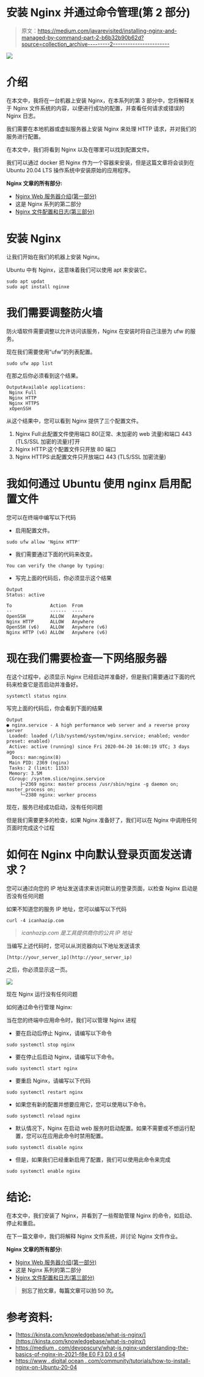 # 安装 Nginx 并通过命令管理(第 2 部分)

> 原文：<https://medium.com/javarevisited/installing-nginx-and-managed-by-command-part-2-b6b32b90b62d?source=collection_archive---------2----------------------->

![](img/f2a8b7908b7fedec6d07c2a65a6c64f4.png)

# 介绍

在本文中，我将在一台机器上安装 Nginx，在本系列的第 3 部分中，您将解释关于 Nginx 文件系统的内容，以便进行成功的配置，并查看任何请求或错误的 Nginx 日志。

我们需要在本地机器或虚拟服务器上安装 Nginx 来处理 HTTP 请求，并对我们的服务进行配置。

在本文中，我们将看到 Nginx 以及在哪里可以找到配置文件。

我们可以通过 docker 把 Nginx 作为一个容器来安装，但是这篇文章将会谈到在 Ubuntu 20.04 LTS 操作系统中安装原始的应用程序。

**Nginx 文章的所有部分:**

*   [Nginx Web 服务器介绍(第一部分)](/javarevisited/intro-to-nginx-web-server-part-1-bb590fad7035)
*   这是 Nginx 系列的第二部分
*   [Nginx 文件配置和日志(第三部分)](/p/62e71ad1c3a0)

# 安装 Nginx

让我们开始在我们的机器上安装 Nginx。

Ubuntu 中有 Nginx，这意味着我们可以使用 apt 来安装它。

```
sudo apt updat
sudo apt install nginxe
```

# 我们需要调整防火墙

防火墙软件需要调整以允许访问该服务，Nginx 在安装时将自己注册为 ufw 的服务。

现在我们需要使用“ufw”的列表配置。

```
sudo ufw app list
```

在那之后你必须看到这个结果。

```
OutputAvailable applications:
 Nginx Full
 Nginx HTTP
 Nginx HTTPS
 xOpenSSH
```

从这个结果中，您可以看到 Nginx 提供了三个配置文件。

1.  Nginx Full:此配置文件使用端口 80(正常、未加密的 web 流量)和端口 443 (TLS/SSL 加密的流量)打开
2.  Nginx HTTP:这个配置文件只开放 80 端口
3.  Nginx HTTPS:此配置文件只开放端口 443 (TLS/SSL 加密流量)

# 我如何通过 Ubuntu 使用 nginx 启用配置文件

您可以在终端中编写以下代码

*   启用配置文件。

```
sudo ufw allow 'Nginx HTTP'
```

*   我们需要通过下面的代码来改变。

```
You can verify the change by typing:
```

*   写完上面的代码后，你必须显示这个结果

```
Output
Status: active

To              Action  From
--              ------  ----
OpenSSH         ALLOW   Anywhere         
Nginx HTTP      ALLOW   Anywhere         
OpenSSH (v6)    ALLOW   Anywhere (v6)      
Nginx HTTP (v6) ALLOW   Anywhere (v6)
```

# 现在我们需要检查一下网络服务器

在这个过程中，必须显示 Nginx 已经启动并准备好，但是我们需要通过下面的代码来检查它是否启动并准备好。

```
systemctl status nginx
```

写完上面的代码后，你会看到下面的结果

```
Output
● nginx.service - A high performance web server and a reverse proxy server
 Loaded: loaded (/lib/systemd/system/nginx.service; enabled; vendor preset: enabled)
 Active: active (running) since Fri 2020-04-20 16:08:19 UTC; 3 days ago
  Docs: man:nginx(8)
 Main PID: 2369 (nginx)
 Tasks: 2 (limit: 1153)
 Memory: 3.5M
 CGroup: /system.slice/nginx.service
     ├─2369 nginx: master process /usr/sbin/nginx -g daemon on; master_process on;
     └─2380 nginx: worker process
```

现在，服务已经成功启动，没有任何问题

但是我们需要更多的检查，如果 Nginx 准备好了，我们可以在 Nginx 中调用任何页面时完成这个过程

# 如何在 Nginx 中向默认登录页面发送请求？

您可以通过向您的 IP 地址发送请求来访问默认的登录页面，以检查 Nginx 启动是否没有任何问题

如果不知道您的服务 IP 地址，您可以编写以下代码

```
curl -4 icanhazip.com
```

> *icanhazip.com 是工具提供商你的公共 IP 地址*

当编写上述代码时，您可以从浏览器向以下地址发送请求

```
[http://your_server_ip](http://your_server_ip)
```

之后，你必须显示这一页。

![](img/d8f5b2cd9c54bacd4e318bc7fe1d8d52.png)

现在 Nginx 运行没有任何问题

如何通过命令行管理 Nginx:

当在您的终端中应用命令时，我们可以管理 Nginx 进程

*   要在启动后停止 Nginx，请编写以下命令

```
sudo systemctl stop nginx
```

*   要在停止后启动 Nginx，请编写以下命令。

```
sudo systemctl start nginx
```

*   要重启 Nginx，请编写以下代码

```
sudo systemctl restart nginx
```

*   如果您有新的配置并想要应用它，您可以使用以下命令。

```
sudo systemctl reload nginx
```

*   默认情况下，Nginx 在启动 web 服务时启动配置。如果不需要或不想运行配置，您可以在应用此命令时禁用配置。

```
sudo systemctl disable nginx
```

*   但是，如果我们已经重新启用了配置，我们可以使用此命令来完成

```
sudo systemctl enable nginx
```

# 结论:

在本文中，我们安装了 Nginx，并看到了一些帮助管理 Nginx 的命令，如启动、停止和重启。

在下一篇文章中，我们将解释 Nginx 文件系统，并讨论 Nginx 文件作业。

**Nginx 文章的所有部分:**

*   [Nginx Web 服务器介绍(第一部分)](/javarevisited/intro-to-nginx-web-server-part-1-bb590fad7035)
*   这是 Nginx 系列的第二部分
*   [Nginx 文件配置和日志(第三部分)](/p/62e71ad1c3a0)

> **别忘了拍文章，每篇文章可以拍 50 次。**

# 参考资料:

*   [https://kinsta.com/knowledgebase/what-is-nginx/](https://kinsta.com/knowledgebase/what-is-nginx/)
*   [https://medium . com/devopscury/what-is nginx-understanding-the-basics-of-nginx-in-2021-f8e E0 F3 D3 d 54](/devopscurry/what-is-nginx-understanding-the-basics-of-nginx-in-2021-f8ee0f3d3d54)
*   [https://www . digital ocean . com/community/tutorials/how-to-install-nginx-on-Ubuntu-20-04](https://www.digitalocean.com/community/tutorials/how-to-install-nginx-on-ubuntu-20-04)
